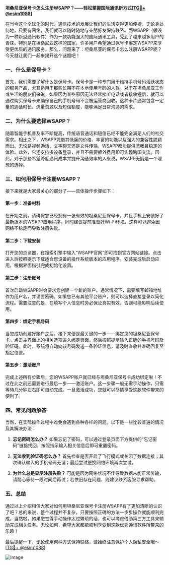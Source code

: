 **坦桑尼亚保号卡怎么注册WSAPP？——轻松掌握国际通讯新方式[[TG💪+ @esim1088](https://t.me/s/esim1088)]**

在当今这个全球化的时代，通信技术的发展让我们的生活变得更加便捷。无论身处何地，只要有网络，我们就可以随时随地与亲朋好友保持联系。而WSAPP（假设为一种新型通讯软件）作为一款功能强大的国际通讯工具，受到了越来越多用户的青睐。特别是在坦桑尼亚这样的国家，许多用户希望通过保号卡绑定WSAPP来享受更优质的通讯服务。那么，问题来了：坦桑尼亚的保号卡怎么注册WSAPP呢？今天就让我们一起来揭开这个谜题吧！

### 一、什么是保号卡？

首先，我们需要了解什么是保号卡。保号卡是一种专门用于维持手机号码活跃状态的服务产品，尤其适用于那些长期不在本地使用号码的人群。对于在坦桑尼亚工作或生活的朋友们来说，如果因为某些原因无法经常接听电话或者接收短信，就可以通过购买保号卡来确保自己的手机号码不会被运营商回收。这种卡片通常包含一定量的通话时长、流量资源以及短信额度，能够满足日常沟通的需求。

### 二、为什么要选择WSAPP？

随着智能手机普及率不断提高，传统语音通话和短信已经不能完全满足人们的社交需求。相比之下，WSAPP凭借其低廉的价格、丰富的功能以及强大的兼容性脱颖而出。无论是视频通话、文字聊天还是文件传输，WSAPP都能提供流畅且稳定的体验。此外，它还支持多设备登录，并且不需要额外费用即可实现跨国交流。因此，对于那些希望降低通讯成本并提升沟通效率的人来说，WSAPP无疑是一个理想的选择。

### 三、如何用保号卡注册WSAPP？

接下来就是大家最关心的部分了——具体操作步骤如下：

#### 第一步：准备材料
在开始之前，请确保您已经拥有一张有效的坦桑尼亚保号卡，并且手机上安装好了最新版本的WSAPP应用程序。同时建议提前准备好Wi-Fi环境，这样可以避免因网络不稳定而导致注册失败。

#### 第二步：下载安装
打开您的浏览器，在搜索引擎中输入“WSAPP官网”即可找到官方网站链接。点击进入后按照提示下载适合您设备的操作系统版本的应用程序。安装完成后启动应用，根据界面指引完成初始化设置。

#### 第三步：注册账号
首次启动WSAPP时会要求您创建一个新的账户。通常情况下，需要填写邮箱地址作为用户名，并设置密码。如果您已有其他平台账户，则可以选择直接登录以简化流程。需要注意的是，在填写个人信息时务必保证真实有效，否则可能影响后续使用。

#### 第四步：绑定手机号码
当您成功创建好账户之后，接下来便是最关键的一步——绑定您的坦桑尼亚保号卡。点击主界面上的相关选项进入绑定页面，然后按照提示输入正确的手机号码及验证码。此时，系统将自动向该号码发送一条验证信息，请及时查收并准确回复至指定位置。

#### 第五步：激活账户
完成上述所有步骤后，您的WSAPP账户就已经与坦桑尼亚保号卡成功绑定啦！不过在此之前还需要进行最后一步——激活账户。这一步骤一般无需手动操作，只需等待几分钟左右即可自动完成。一旦激活成功，您就可以尽情享受这款软件带来的便利了。

### 四、常见问题解答

当然，在实际操作过程中难免会遇到各种各样的问题。以下是一些比较普遍的情况及其解决办法：

1. **忘记密码怎么办？**
   如果忘记了密码，可以通过登录页面下方提供的“忘记密码”链接找回。按照指示输入相关信息后即可重置密码。

2. **无法收到验证码怎么办？**
   首先检查是否开启了飞行模式或关闭了数据连接；其次确认输入的手机号码无误；最后尝试更换网络环境再次尝试。

3. **为什么总是显示注册失败？**
   可能是因为网络状况不佳导致数据未能正常传输，请耐心等待一段时间后再试；若依旧存在问题，则建议联系客服寻求帮助。

### 五、总结

通过以上介绍相信大家对如何用坦桑尼亚保号卡注册WSAPP有了更加清晰的认识了吧？总的来说，整个过程并不复杂，只要按照正确的方法一步步操作就能顺利完成。当然啦，如果您觉得手动操作太过繁琐的话，也可以考虑借助第三方工具来辅助完成相关任务。无论如何，希望大家都能顺利享受到这款优秀通讯软件所带来的乐趣！

最后提醒一下，无论使用何种方式保持联络，请始终注意保护个人隐私安全哦～ [[TG💪+ @esim1088](https://t.me/s/esim1088)]  

![Image](https://i.postimg.cc/4NQfJmqS/Snipaste-2025-05-13-00-14-12.png)